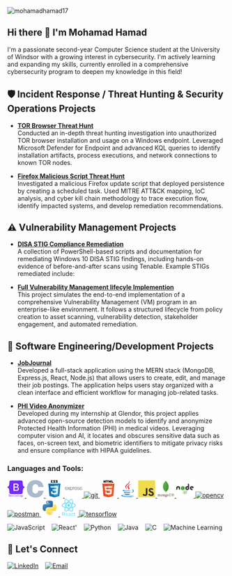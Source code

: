 <p align="left"> <img src="https://komarev.com/ghpvc/?username=mohamadhamad17&label=Profile%20views&color=0e75b6&style=flat" alt="mohamadhamad17" /> </p>

## Hi there 👋 I'm Mohamad Hamad

I'm a passionate second-year Computer Science student at the University of Windsor with a growing interest in cybersecurity. I'm actively learning and expanding my skills, currently enrolled in a comprehensive cybersecurity program to deepen my knowledge in this field!

## 🛡 Incident Response / Threat Hunting & Security Operations Projects  
- **[TOR Browser Threat Hunt](https://github.com/MohamadHamad17/TOR-Threat-Hunt)**  
  Conducted an in-depth threat hunting investigation into unauthorized TOR browser installation and usage on a Windows endpoint. Leveraged Microsoft Defender for Endpoint and advanced KQL queries to identify installation artifacts, process executions, and network connections to known TOR nodes.

- **[Firefox Malicious Script Threat Hunt](https://github.com/MohamadHamad17/Firefox-Malicious-Script-Hunt)**  
  Investigated a malicious Firefox update script that deployed persistence by creating a scheduled task. Used MITRE ATT&CK mapping, IoC analysis, and cyber kill chain methodology to trace execution flow, identify impacted systems, and develop remediation recommendations.


## ⚠️ Vulnerability Management Projects


- **[DISA STIG Compliance Remediation](https://github.com/MohamadHamad17/Disa-Stig-Compliance)**  
  A collection of PowerShell-based scripts and documentation for remediating Windows 10 DISA STIG findings, including hands-on evidence of before-and-after scans using Tenable. Example STIGs remediated include:

- **[Full Vulnerability Management lifecyle Implemention](https://github.com/MohamadHamad17/vulnerability-management)**  
This project simulates the end-to-end implementation of a comprehensive Vulnerability Management (VM) program in an enterprise-like environment. It follows a structured lifecycle from policy creation to asset scanning, vulnerability detection, stakeholder engagement, and automated remediation.

## 🚀 Software Engineering/Development Projects

- **[JobJournal](https://github.com/MohamadHamad17/JobJournal)**  
  Developed a full-stack application using the MERN stack (MongoDB, Express.js, React, Node.js) that allows users to create, edit, and manage their job postings. The application helps users stay organized with a clean interface and efficient workflow for managing job-related tasks.

- **[PHI Video Anonymizer](https://github.com/MohamadHamad17/PHI-Video-Anonymizer)**  
Developed during my internship at Glendor, this project applies advanced open-source detection models to identify and anonymize Protected Health Information (PHI) in medical videos. Leveraging computer vision and AI, it locates and obscures sensitive data such as faces, on-screen text, and biometric identifiers to mitigate privacy risks and ensure compliance with HIPAA guidelines.


<h3 align="left">Languages and Tools:</h3>
<p align="left"> <a href="https://getbootstrap.com" target="_blank" rel="noreferrer"> <img src="https://raw.githubusercontent.com/devicons/devicon/master/icons/bootstrap/bootstrap-plain-wordmark.svg" alt="bootstrap" width="40" height="40"/> </a> <a href="https://www.cprogramming.com/" target="_blank" rel="noreferrer"> <img src="https://raw.githubusercontent.com/devicons/devicon/master/icons/c/c-original.svg" alt="c" width="40" height="40"/> </a> <a href="https://www.w3schools.com/css/" target="_blank" rel="noreferrer"> <img src="https://raw.githubusercontent.com/devicons/devicon/master/icons/css3/css3-original-wordmark.svg" alt="css3" width="40" height="40"/> </a> <a href="https://expressjs.com" target="_blank" rel="noreferrer"> <img src="https://raw.githubusercontent.com/devicons/devicon/master/icons/express/express-original-wordmark.svg" alt="express" width="40" height="40"/> </a> <a href="https://git-scm.com/" target="_blank" rel="noreferrer"> <img src="https://www.vectorlogo.zone/logos/git-scm/git-scm-icon.svg" alt="git" width="40" height="40"/> </a> <a href="https://www.w3.org/html/" target="_blank" rel="noreferrer"> <img src="https://raw.githubusercontent.com/devicons/devicon/master/icons/html5/html5-original-wordmark.svg" alt="html5" width="40" height="40"/> </a> <a href="https://www.java.com" target="_blank" rel="noreferrer"> <img src="https://raw.githubusercontent.com/devicons/devicon/master/icons/java/java-original.svg" alt="java" width="40" height="40"/> </a> <a href="https://developer.mozilla.org/en-US/docs/Web/JavaScript" target="_blank" rel="noreferrer"> <img src="https://raw.githubusercontent.com/devicons/devicon/master/icons/javascript/javascript-original.svg" alt="javascript" width="40" height="40"/> </a> <a href="https://www.mongodb.com/" target="_blank" rel="noreferrer"> <img src="https://raw.githubusercontent.com/devicons/devicon/master/icons/mongodb/mongodb-original-wordmark.svg" alt="mongodb" width="40" height="40"/> </a> <a href="https://nodejs.org" target="_blank" rel="noreferrer"> <img src="https://raw.githubusercontent.com/devicons/devicon/master/icons/nodejs/nodejs-original-wordmark.svg" alt="nodejs" width="40" height="40"/> </a> <a href="https://opencv.org/" target="_blank" rel="noreferrer"> <img src="https://www.vectorlogo.zone/logos/opencv/opencv-icon.svg" alt="opencv" width="40" height="40"/> </a> <a href="https://postman.com" target="_blank" rel="noreferrer"> <img src="https://www.vectorlogo.zone/logos/getpostman/getpostman-icon.svg" alt="postman" width="40" height="40"/> </a> <a href="https://www.python.org" target="_blank" rel="noreferrer"> <img src="https://raw.githubusercontent.com/devicons/devicon/master/icons/python/python-original.svg" alt="python" width="40" height="40"/> </a> <a href="https://reactjs.org/" target="_blank" rel="noreferrer"> <img src="https://raw.githubusercontent.com/devicons/devicon/master/icons/react/react-original-wordmark.svg" alt="react" width="40" height="40"/> </a> <a href="https://www.tensorflow.org" target="_blank" rel="noreferrer"> <img src="https://www.vectorlogo.zone/logos/tensorflow/tensorflow-icon.svg" alt="tensorflow" width="40" height="40"/> </a> </p> 

![JavaScript](https://img.shields.io/badge/-JavaScript-F7DF1E?logo=javascript&logoColor=black&style=flat-square)
&nbsp;&nbsp;
![React](https://img.shields.io/badge/-React-61DAFB?logo=react&logoColor=white&style=flat-square)'
&nbsp;&nbsp;
![Python](https://img.shields.io/badge/-Python-3776AB?logo=python&logoColor=white&style=flat-square)
&nbsp;&nbsp;
![Java](https://img.shields.io/badge/-Java-007396?logo=java&logoColor=white&style=flat-square)
&nbsp;&nbsp;
![C](https://img.shields.io/badge/-C-A8B9CC?logo=c&logoColor=white&style=flat-square)
&nbsp;&nbsp;
![Machine Learning](https://img.shields.io/badge/-Machine%20Learning-102230?logo=machine-learning&logoColor=white&style=flat-square)

## 🤝 Let's Connect
[![LinkedIn](https://img.shields.io/badge/-LinkedIn-blue?style=flat-square&logo=Linkedin&logoColor=white)](https://www.linkedin.com/in/mohamad-hamad-428a15318/)
&nbsp;&nbsp;
[![Email](https://img.shields.io/badge/-Email-D14836?style=flat-square&logo=Gmail&logoColor=white)](mailto:mohamadhamad17@hotmail.com)
